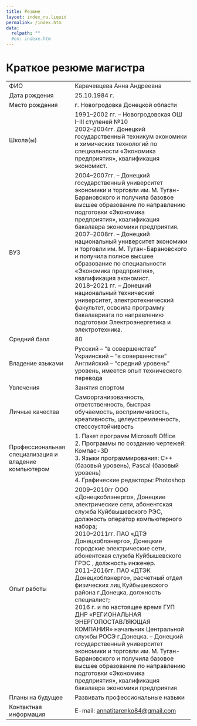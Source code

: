 ```yaml
---
title: Резюме
layout: index_ru.liquid
permalink: /index.htm
data:
  relpath: ""
  #en: indexe.htm
---
```

# Краткое резюме магистра

<table id="resume">
<tr>
  <td>ФИО</td>
  <td>Карачевцева Анна Андреевна</td>
</tr>
<tr>
  <td>Дата рождения</td>
  <td>25.10.1984 г.</td>
</tr>
<tr>
  <td>Место рождения</td>
  <td>г. Новогродовка  Донецкой области</td>
</tr>
<tr>
  <td>Школа(ы)</td>
  <td>1991&ndash;2002 гг. – Новогродовская ОШ I–III ступеней №10<br>
2002&ndash;2004гг.  Донецкий государственный техникум экономики и химических технологий по специальности «Экономика предприятия», квалификация экономист.</td>
</tr>
<tr>
  <td>ВУЗ</td>
  <td>
2004&ndash;2007гг. – Донецкий государственный университет экономики и торговли им. М. Туган-Барановского и получила базовое высшее образование  по направлению подготовки «Экономика предприятия», квалификация бакалавра экономики предприятия.<br>
2007&ndash;2008гг. – Донецкий национальный университет экономики и торговли им. М. Туган-Барановского и получила полное высшее образование  по специальности «Экономика предприятия», квалификация экономист.<br>
2018&ndash;2021 гг. – Донецкий национальный технический университет, электротехнический факультет, освоила программу  бакалавриата по направлению подготовки Электроэнергетика и электротехника.</td>
</tr>
<tr>
  <td>Средний балл</td>
  <td>80</td>
</tr>
<tr>
  <td>Владение языками</td>
  <td>Русский – <q>в совершенстве</q><br>
Украинский – <q>в совершенстве</q><br>
Английский – <q>средний уровень</q> уровень, имеется опыт технического перевода</td>
</tr>
<tr>
  <td>Увлечения</td>
  <td>Занятия спортом</td>
</tr>
<tr>
  <td>Личные качества</td>
  <td>Самоорганизованность, ответственность, быстрая обучаемость, восприимчивость, креативность, целеустремленность, стессоустойчивость</td>
</tr>
<tr>
  <td>Профессиональная специализация и владение компьютером</td>
  <td>1. Пакет программ Microsoft Office<br>
2. Программы по созданию чертежей: Компас-ЗD<br>
3. Языки программирования: С++ (базовый уровень), Pascal (базовый уровень)<br>
4. Графические редакторы: Photoshop</td>
</tr>
<tr>
  <td>Опыт работы</td>
  <td>2009&ndash;2010гг  ООО «Донецкоблэнерго», Донецкие электрические сети, абонентская служба Куйбвышевского РЭС, должность оператор компьютерного набора;<br>
2010&ndash;2011гг. ПАО «ДТЭ Донецкоблэнерго», Донецкие городские электрические сети, абонентская служба Куйбышевского ГРЭС , должность инженер.<br>
2011&ndash;2016гг. ПАО «ДТЭК Донецкоблэнерго», расчетный отдел физических лиц Куйбышевского района г.Донецка, должность специалист;<br>
2016 г. и по настоящее время ГУП ДНР «РЕГИОНАЛЬНАЯ ЭНЕРГОПОСТАВЛЯЮЩАЯ КОМПАНИЯ» начальник Центральной службы РОСЭ г.Донецка. – Донецкий государственный университет экономики и торговли им. М. Туган-Барановского и получила базовое высшее образование  по направлению подготовки «Экономика предприятия», квалификация бакалавра экономики предприятия</td>
</tr>
<tr>
  <td>Планы на будущее</td>
  <td>Развивать профессиональные навыки</td>
</tr>
<tr>
  <td>Контактная информация</td>
  <td>E-mail: <a href="mailto:annatitarenko84@gmail.com">annatitarenko84@gmail.com</a></td>
</tr>
</table>
